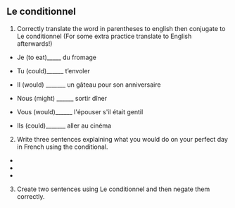 ## **Le conditionnel**

1.  Correctly translate the word in parentheses to english then
conjugate to Le conditionnel (For some extra practice translate to
English afterwards!)

* Je (to eat)_____ du fromage

* Tu (could)______ t’envoler

* Il (would) _______ un gâteau pour son anniversaire

* Nous (might) ______ sortir dîner

* Vous (would)______ l'épouser s'il était gentil

* Ils (could)_______ aller au cinéma

2.  Write three sentences explaining what you would do on your perfect
day in French using the conditional.


-

-

-

3.  Create two sentences using Le conditionnel and then negate them correctly.
